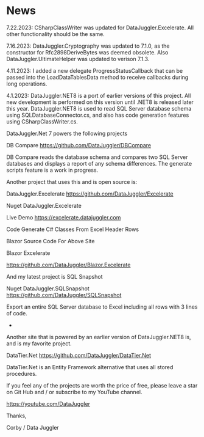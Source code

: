 # News

7.22.2023: CSharpClassWriter was updated for DataJuggler.Excelerate. All other functionality should be the same.

7.16.2023: DataJuggler.Cryptography was updated to 7.1.0, as the constructor for Rfc2898DeriveBytes was 
deemed obsolete. Also DataJuggler.UltimateHelper was updated to verison 7.1.3.

4.11.2023: I added a new delegate ProgressStatusCallback that can be passed into the LoadDataTablesData method
to receive callbacks during long operations.

4.1.2023: DataJuggler.NET8 is a port of earlier versions of this project. All new development
is performed on this version until .NET8 is released later this year.
DataJuggler.NET8 is used to read SQL Server database schema using SQLDatabaseConnector.cs, and also 
has code generation features using CSharpClassWriter.cs.

DataJuggler.Net 7 powers the following projects

DB Compare
https://github.com/DataJuggler/DBCompare

DB Compare reads the database schema and compares two SQL Server databases and displays a report
of any schema differences. The generate scripts feature is a work in progress.

Another project that uses this and is open source is:

DataJuggler.Excelerate
https://github.com/DataJuggler/Excelerate

Nuget DataJuggler.Excelerate

Live Demo
https://excelerate.datajuggler.com

Code Generate C# Classes From Excel Header Rows

Blazor Source Code For Above Site

Blazor Excelerate

https://github.com/DataJuggler/Blazor.Excelerate

And my latest project is SQL Snapshot

Nuget DataJuggler.SQLSnapshot
https://github.com/DataJuggler/SQLSnapshot

Export an entire SQL Server database to Excel including all rows with 3 lines of code.

-

Another site that is powered by an earlier version of DataJuggler.NET8 is, and is my favorite project.

DataTier.Net
https://github.com/DataJuggler/DataTier.Net

DataTier.Net is an Entity Framework alternative that uses all stored procedures.

If you feel any of the projects are worth the price of free, please leave a star on Git Hub and / or
subscribe to my YouTube channel.

https://youtube.com/DataJuggler

Thanks,

Corby / Data Juggler












